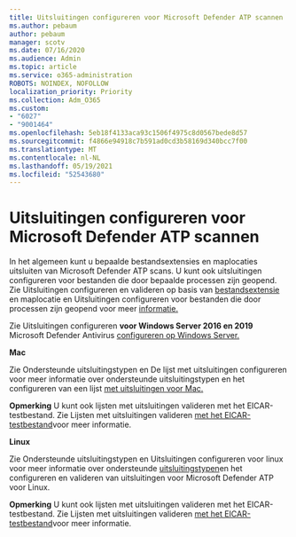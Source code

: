 ```yaml
---
title: Uitsluitingen configureren voor Microsoft Defender ATP scannen
ms.author: pebaum
author: pebaum
manager: scotv
ms.date: 07/16/2020
ms.audience: Admin
ms.topic: article
ms.service: o365-administration
ROBOTS: NOINDEX, NOFOLLOW
localization_priority: Priority
ms.collection: Adm_O365
ms.custom:
- "6027"
- "9001464"
ms.openlocfilehash: 5eb18f4133aca93c1506f4975c8d0567bede8d57
ms.sourcegitcommit: f4866e94918c7b591ad0cd3b58169d340bcc7f00
ms.translationtype: MT
ms.contentlocale: nl-NL
ms.lasthandoff: 05/19/2021
ms.locfileid: "52543680"
---
```

# <a name="configuring-exclusions-for-microsoft-defender-atp-scan"></a>Uitsluitingen configureren voor Microsoft Defender ATP scannen

In het algemeen kunt u bepaalde bestandsextensies en maplocaties uitsluiten van Microsoft Defender ATP scans. U kunt ook uitsluitingen configureren voor bestanden die door bepaalde processen zijn geopend. Zie Uitsluitingen configureren en valideren op basis van [bestandsextensie](/windows/security/threat-protection/microsoft-defender-antivirus/configure-extension-file-exclusions-microsoft-defender-antivirus) en maplocatie en Uitsluitingen configureren voor bestanden die door processen zijn geopend voor meer [informatie.](/windows/security/threat-protection/microsoft-defender-antivirus/configure-process-opened-file-exclusions-microsoft-defender-antivirus)

Zie Uitsluitingen configureren **voor Windows Server 2016 en 2019** Microsoft Defender Antivirus [configureren op Windows Server.](/windows/security/threat-protection/microsoft-defender-antivirus/configure-server-exclusions-microsoft-defender-antivirus)

**Mac**

Zie Ondersteunde uitsluitingstypen en De lijst met uitsluitingen configureren voor meer informatie over ondersteunde uitsluitingstypen en het configureren van een lijst [met uitsluitingen voor Mac.](/windows/security/threat-protection/microsoft-defender-atp/mac-exclusions#how-to-configure-the-list-of-exclusions) [](/windows/security/threat-protection/microsoft-defender-atp/mac-exclusions#supported-exclusion-types)

**Opmerking** U kunt ook lijsten met uitsluitingen valideren met het EICAR-testbestand. Zie Lijsten met uitsluitingen valideren [met het EICAR-testbestand](/windows/security/threat-protection/microsoft-defender-atp/mac-exclusions#validate-exclusions-lists-with-the-eicar-test-file)voor meer informatie. 

**Linux**

Zie Ondersteunde uitsluitingstypen en Uitsluitingen configureren voor [](/windows/security/threat-protection/microsoft-defender-atp/linux-exclusions#supported-exclusion-types) linux voor meer informatie over ondersteunde [uitsluitingstypen](/windows/security/threat-protection/microsoft-defender-atp/linux-exclusions)en het configureren en valideren van uitsluitingen voor Microsoft Defender ATP voor Linux.

**Opmerking** U kunt ook lijsten met uitsluitingen valideren met het EICAR-testbestand. Zie Lijsten met uitsluitingen valideren [met het EICAR-testbestand](/windows/security/threat-protection/microsoft-defender-atp/linux-exclusions#validate-exclusions-lists-with-the-eicar-test-file)voor meer informatie. 